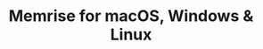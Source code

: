 ---
name: Memrise
url: 'https://www.memrise.com/'
category: Education
title: 'Memrise for macOS, Windows & Linux'
key: memrise

---